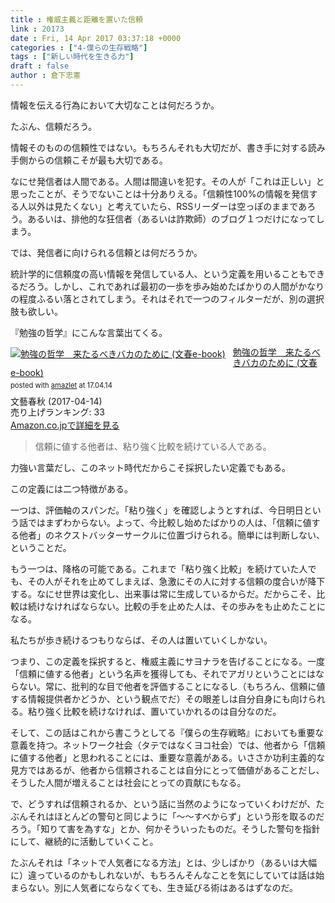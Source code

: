 ```yaml
---
title : 権威主義と距離を置いた信頼
link : 20173
date : Fri, 14 Apr 2017 03:37:18 +0000
categories : ["4-僕らの生存戦略"]
tags : ["新しい時代を生きる力"]
draft : false
author : 倉下忠憲
---
```


情報を伝える行為において大切なことは何だろうか。

たぶん、信頼だろう。

情報そのものの信頼性ではない。もちろんそれも大切だが、書き手に対する読み手側からの信頼こそが最も大切である。

なにせ発信者は人間である。人間は間違いを犯す。その人が「これは正しい」と思ったことが、そうでないことは十分ありえる。「信頼性100%の情報を発信する人以外は見たくない」と考えていたら、RSSリーダーは空っぽのままであろう。あるいは、排他的な狂信者（あるいは詐欺師）のブログ１つだけになってしまう。

では、発信者に向けられる信頼とは何だろうか。

統計学的に信頼度の高い情報を発信している人、という定義を用いることもできるだろう。しかし、これであれば最初の一歩を歩み始めたばかりの人間がかなりの程度ふるい落とされてしまう。それはそれで一つのフィルターだが、別の選択肢も欲しい。

『勉強の哲学』にこんな言葉出てくる。

<div class="amazlet-box" style="margin-bottom:0px;"><div class="amazlet-image" style="float:left;margin:0px 12px 1px 0px;"><a href="http://www.amazon.co.jp/exec/obidos/ASIN/B06Y5KFBMM/rashita1000-22/ref=nosim/" name="amazletlink" target="_blank"><img src="https://images-fe.ssl-images-amazon.com/images/I/31gBoz7m6aL._SL160_.jpg" alt="勉強の哲学　来たるべきバカのために (文春e-book)" style="border: none;" /></a></div><div class="amazlet-info" style="line-height:120%; margin-bottom: 10px"><div class="amazlet-name" style="margin-bottom:10px;line-height:120%"><a href="http://www.amazon.co.jp/exec/obidos/ASIN/B06Y5KFBMM/rashita1000-22/ref=nosim/" name="amazletlink" target="_blank">勉強の哲学　来たるべきバカのために (文春e-book)</a><div class="amazlet-powered-date" style="font-size:80%;margin-top:5px;line-height:120%">posted with <a href="http://www.amazlet.com/" title="amazlet" target="_blank">amazlet</a> at 17.04.14</div></div><div class="amazlet-detail">文藝春秋 (2017-04-14)<br />売り上げランキング: 33<br /></div><div class="amazlet-sub-info" style="float: left;"><div class="amazlet-link" style="margin-top: 5px"><a href="http://www.amazon.co.jp/exec/obidos/ASIN/B06Y5KFBMM/rashita1000-22/ref=nosim/" name="amazletlink" target="_blank">Amazon.co.jpで詳細を見る</a></div></div></div><div class="amazlet-footer" style="clear: left"></div></div>


<blockquote>
信頼に値する他者は、粘り強く比較を続けている人である。 
</blockquote>

力強い言葉だし、このネット時代だからこそ採択したい定義でもある。

この定義には二つ特徴がある。

一つは、評価軸のスパンだ。「粘り強く」を確認しようとすれば、今日明日という話ではまずわからない。よって、今比較し始めたばかりの人は、「信頼に値する他者」のネクストバッターサークルに位置づけられる。簡単には判断しない、ということだ。

もう一つは、降格の可能である。これまで「粘り強く比較」を続けていた人でも、その人がそれを止めてしまえば、急激にその人に対する信頼の度合いが降下する。なにせ世界は変化し、出来事は常に生成しているからだ。だからこそ、比較は続けなければならない。比較の手を止めた人は、その歩みをも止めたことになる。

私たちが歩き続けるつもりならば、その人は置いていくしかない。

つまり、この定義を採択すると、権威主義にサヨナラを告げることになる。一度「信頼に値する他者」という名声を獲得しても、それでアガリということにはならない。常に、批判的な目で他者を評価することになるし（もちろん、信頼に値する情報提供者かどうか、という観点でだ）その眼差しは自分自身にも向けられる。粘り強く比較を続けなければ、置いていかれるのは自分なのだ。

そして、この話はこれから書こうとしてる『僕らの生存戦略』においても重要な意義を持つ。ネットワーク社会（タテではなくヨコ社会）では、他者から「信頼に値する他者」と思われることには、重要な意義がある。いささか功利主義的な見方ではあるが、他者から信頼されることは自分にとって価値があることだし、そうした人間が増えることは社会にとっての貢献にもなる。

で、どうすれば信頼されるか、という話に当然のようになっていくわけだが、たぶんそれはほとんどの警句と同じように「〜〜すべからず」という形を取るのだろう。「知りて害を為すな」とか、何かそういったものだ。そうした警句を指針にして、継続的に活動していくこと。

たぶんそれは「ネットで人気者になる方法」とは、少しばかり（あるいは大幅に）違っているのかもしれないが、もちろんそんなことを気にしていては話は始まらない。別に人気者にならなくても、生き延びる術はあるはずなのだ。
